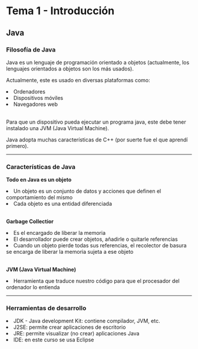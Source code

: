 # Tema 1 - Introducción

<h2> Java </h2>

<h3> Filosofía de Java </h3>

Java es un lenguaje de programación orientado a objetos (actualmente, los lenguajes orientados a objetos son los más usados).

Actualmente, este es usado en diversas plataformas como:

<li>Ordenadores</li>
<li>Dispositivos móviles </li>
<li>Navegadores web </li> <br>

Para que un dispositivo pueda ejecutar un programa java, este debe tener instalado una JVM (Java Virtual Machine).

Java adopta muchas características de C++ (por suerte fue el que aprendí primero).
<hr>
<h3> Características de Java </h3> 

<b>Todo en Java es un objeto </b>

<li> Un objeto es un conjunto de datos y acciones que definen el comportamiento del mismo</li>

<li> Cada objeto es una entidad diferenciada </li> <br>

<b>Garbage Collectior</b>

<li>Es el encargado de liberar la memoria</li>
<li>El desarrollador puede crear objetos, añadirle o quitarle referencias </li>
<li>Cuando un objeto pierde todas sus referencias, el recolector de basura se encarga de liberar la memoria sujeta a ese objeto</li>  <br>

<b>JVM (Java Virtual Machine) </b>
<li> Herramienta que traduce nuestro código para que el procesador del ordenador lo entienda </li> 
<hr>
<h3> Herramientas de desarrollo </h3>

<li> JDK - Java development Kit: contiene compilador, JVM, etc. </li>
<li> J2SE: permite crear aplicaciones de escritorio </li>
<li> JRE: permite visualizar (no crear) aplicaciones Java  </li>
<li> IDE: en este curso se usa Eclipse </li>




